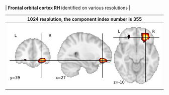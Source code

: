


| **Frontal orbital cortex RH** identified on various resolutions |

| 1024 resolution, the component index number is 355|  
|:---:|  
| ![Component 1024](../1024/final/355.jpg "From component 1024: Frontal orbital cortex RH") |